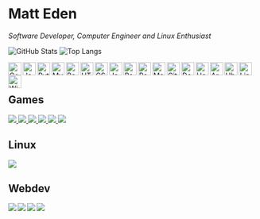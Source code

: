 # Matt Eden
*Software Developer, Computer Engineer and Linux Enthusiast*

![GitHub Stats](https://github-readme-stats.vercel.app/api?username=matteas-eden&count_private=true&include_all_commits=true&show_icons=true&hide_rank=true&hide_border=true&hide=["contribs"]) ![Top Langs](https://github-readme-stats.vercel.app/api/top-langs/?username=matteas-eden&layout=compact)

[<img align="left" alt="C++" width="26px" src="https://upload.wikimedia.org/wikipedia/commons/thumb/1/18/ISO_C%2B%2B_Logo.svg/306px-ISO_C%2B%2B_Logo.svg.png" />](https://www.google.com/search?&q=C++)
[<img align="left" alt="Java" width="26px" src="https://image.flaticon.com/icons/svg/311/311334.svg" />](https://www.google.com/search?&q=Java)
[<img align="left" alt="Python" width="26px" src="https://image.flaticon.com/icons/svg/1822/1822899.svg" />](https://www.google.com/search?&q=Python)
[<img align="left" alt="MySQL" width="26px" src="https://pngimg.com/uploads/mysql/mysql_PNG23.png" />](https://www.google.com/search?&q=MySQL)
[<img align="left" alt="Bash" width="26px" src="https://raw.githubusercontent.com/odb/official-bash-logo/master/assets/Logos/Icons/SVG/128x128.svg" />](https://www.google.com/search?&q=Bash)
[<img align="left" alt="HTML5" width="26px" src="https://upload.wikimedia.org/wikipedia/commons/thumb/8/80/HTML5_logo_resized.svg/544px-HTML5_logo_resized.svg.png" />](https://www.google.com/search?&q=HTML5)
[<img align="left" alt="CSS" width="26px" src="https://upload.wikimedia.org/wikipedia/commons/thumb/d/d5/CSS3_logo_and_wordmark.svg/1200px-CSS3_logo_and_wordmark.svg.png" />](https://www.google.com/search?&q=CSS)
[<img align="left" alt="Javascript" width="26px" src="https://upload.wikimedia.org/wikipedia/commons/thumb/d/d4/Javascript-shield.svg/1200px-Javascript-shield.svg.png" />](https://www.google.com/search?&q=Javascript)

[<img align="left" alt="React" width="26px" src="https://miro.medium.com/max/500/1*cPh7ujRIfcHAy4kW2ADGOw.png" />](https://www.google.com/search?&q=React)
[<img align="left" alt="Redux" width="26px" src="https://www.logolynx.com/images/logolynx/06/068f98c0f3165a325227a8f474a78c06.png" />](https://www.google.com/search?&q=Redux)
[<img align="left" alt="Material UI" width="26px" src="https://seeklogo.com/images/M/material-ui-logo-5BDCB9BA8F-seeklogo.com.png" />](https://www.google.com/search?&q=Material%20UI)
[<img align="left" alt="Git" width="26px" src="https://www.logolynx.com/images/logolynx/5c/5c06821230661c9ff816be8ab94cd4b5.png" />](https://www.google.com/search?&q=Git)
[<img align="left" alt="Docker" width="26px" src="https://www.docker.com/sites/default/files/d8/2019-07/vertical-logo-monochromatic.png" />](https://www.google.com/search?&q=Docker)
[<img align="left" alt="Heroku" width="26px" src="https://cdn.iconscout.com/icon/free/png-512/heroku-5-569467.png" />](https://www.google.com/search?&q=Heroku)

[<img align="left" alt="Arch Linux" width="26px" src="https://www.logolynx.com/images/logolynx/91/914639a1180c179a71fee283128b01c5.png" />](https://www.google.com/search?&q=Arch%20Linux)
[<img align="left" alt="Ubuntu" width="26px" src="https://www.logolynx.com/images/logolynx/57/5762d8a6f2ae3ae8c9157a9f23dd4f18.png" />](https://www.google.com/search?&q=Ubuntu)
[<img align="left" alt="Linux" width="26px" src="https://image.flaticon.com/icons/svg/226/226772.svg" />](https://www.google.com/search?&q=Linux)
[<img align="left" alt="Windows" width="26px" src="https://image.flaticon.com/icons/svg/882/882702.svg" />](https://www.google.com/search?&q=Windows)
<br />
<br />

## Games

<a href="https://github.com/Matteas-Eden/roll-for-reaction">
  <img src="https://github-readme-stats.vercel.app/api/pin/?username=matteas-eden&repo=roll-for-reaction" />
</a>

<a href="https://github.com/Matteas-Eden/energize">
  <img src="https://github-readme-stats.vercel.app/api/pin/?username=matteas-eden&repo=energize" />
</a>

<a href="https://github.com/Matteas-Eden/FlappyBirdVHDL">
  <img src="https://github-readme-stats.vercel.app/api/pin/?username=matteas-eden&repo=FlappyBirdVHDL" />
</a>

<a href="https://github.com/Matteas-Eden/bakugan-rerolled">
  <img src="https://github-readme-stats.vercel.app/api/pin/?username=matteas-eden&repo=bakugan-rerolled" />
</a>

<a href="https://github.com/Matteas-Eden/outerstellar">
  <img src="https://github-readme-stats.vercel.app/api/pin/?username=matteas-eden&repo=outerstellar" />
</a>

<a href="https://github.com/Matteas-Eden/kalah">
  <img src="https://github-readme-stats.vercel.app/api/pin/?username=matteas-eden&repo=kalah" />
</a>

## Linux

<a href="https://github.com/Matteas-Eden/lethal-suicide-linux">
  <img src="https://github-readme-stats.vercel.app/api/pin/?username=matteas-eden&repo=lethal-suicide-linux" />
</a>

## Webdev

<a href="https://github.com/Matteas-Eden/dice-roller">
  <img src="https://github-readme-stats.vercel.app/api/pin/?username=matteas-eden&repo=dice-roller" />
</a>

<a href="https://github.com/Matteas-Eden/react-template">
  <img align="left" src="https://github-readme-stats.vercel.app/api/pin/?username=matteas-eden&repo=react-template" />
</a>

<a href="https://github.com/Matteas-Eden/doto">
  <img align="left" src="https://github-readme-stats.vercel.app/api/pin/?username=matteas-eden&repo=doto" />
</a>

<a href="https://github.com/Matteas-Eden/feedr">
  <img align="left" src="https://github-readme-stats.vercel.app/api/pin/?username=matteas-eden&repo=feedr" />
</a>
